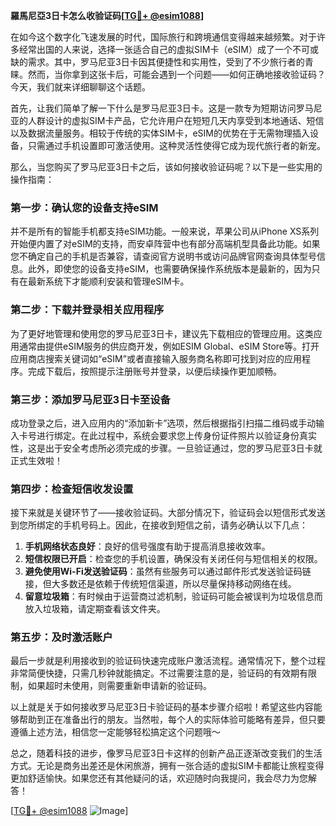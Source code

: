 **羅馬尼亞3日卡怎么收验证码[[TG💪+ @esim1088](https://t.me/s/esim1088)]**

在如今这个数字化飞速发展的时代，国际旅行和跨境通信变得越来越频繁。对于许多经常出国的人来说，选择一张适合自己的虚拟SIM卡（eSIM）成了一个不可或缺的需求。其中，罗马尼亚3日卡因其便捷性和实用性，受到了不少旅行者的青睐。然而，当你拿到这张卡后，可能会遇到一个问题——如何正确地接收验证码？今天，我们就来详细聊聊这个话题。

首先，让我们简单了解一下什么是罗马尼亚3日卡。这是一款专为短期访问罗马尼亚的人群设计的虚拟SIM卡产品，它允许用户在短短几天内享受到本地通话、短信以及数据流量服务。相较于传统的实体SIM卡，eSIM的优势在于无需物理插入设备，只需通过手机设置即可激活使用。这种灵活性使得它成为现代旅行者的新宠。

那么，当您购买了罗马尼亚3日卡之后，该如何接收验证码呢？以下是一些实用的操作指南：

### 第一步：确认您的设备支持eSIM

并不是所有的智能手机都支持eSIM功能。一般来说，苹果公司从iPhone XS系列开始便内置了对eSIM的支持，而安卓阵营中也有部分高端机型具备此功能。如果您不确定自己的手机是否兼容，请查阅官方说明书或访问品牌官网查询具体型号信息。此外，即使您的设备支持eSIM，也需要确保操作系统版本是最新的，因为只有在最新系统下才能顺利安装和管理eSIM卡。

### 第二步：下载并登录相关应用程序

为了更好地管理和使用您的罗马尼亚3日卡，建议先下载相应的管理应用。这类应用通常由提供eSIM服务的供应商开发，例如ESIM Global、eSIM Store等。打开应用商店搜索关键词如“eSIM”或者直接输入服务商名称即可找到对应的应用程序。完成下载后，按照提示注册账号并登录，以便后续操作更加顺畅。

### 第三步：添加罗马尼亚3日卡至设备

成功登录之后，进入应用内的“添加新卡”选项，然后根据指引扫描二维码或手动输入卡号进行绑定。在此过程中，系统会要求您上传身份证件照片以验证身份真实性，这是出于安全考虑所必须完成的步骤。一旦验证通过，您的罗马尼亚3日卡就正式生效啦！

### 第四步：检查短信收发设置

接下来就是关键环节了——接收验证码。大部分情况下，验证码会以短信形式发送到您所绑定的手机号码上。因此，在接收到短信之前，请务必确认以下几点：
1. **手机网络状态良好**：良好的信号强度有助于提高消息接收效率。
2. **短信权限已开启**：检查您的手机设置，确保没有关闭任何与短信相关的权限。
3. **避免使用Wi-Fi发送验证码**：虽然有些服务可以通过邮件形式发送验证码链接，但大多数还是依赖于传统短信渠道，所以尽量保持移动网络在线。
4. **留意垃圾箱**：有时候由于运营商过滤机制，验证码可能会被误判为垃圾信息而放入垃圾箱，请定期查看该文件夹。

### 第五步：及时激活账户

最后一步就是利用接收到的验证码快速完成账户激活流程。通常情况下，整个过程非常简便快捷，只需几秒钟就能搞定。不过需要注意的是，验证码的有效期有限制，如果超时未使用，则需要重新申请新的验证码。

以上就是关于如何接收罗马尼亚3日卡验证码的基本步骤介绍啦！希望这些内容能够帮助到正在准备出行的朋友。当然啦，每个人的实际体验可能略有差异，但只要遵循上述方法，相信您一定能够轻松搞定这个问题哦～

总之，随着科技的进步，像罗马尼亚3日卡这样的创新产品正逐渐改变我们的生活方式。无论是商务出差还是休闲旅游，拥有一张合适的虚拟SIM卡都能让旅程变得更加舒适愉快。如果您还有其他疑问的话，欢迎随时向我提问，我会尽力为您解答！

[[TG💪+ @esim1088](https://t.me/s/esim1088) ![Image](https://i.postimg.cc/4NQfJmqS/Snipaste-2025-05-13-00-14-12.png)]
